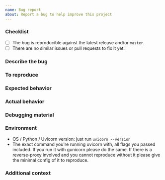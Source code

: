 ```yaml
---
name: Bug report
about: Report a bug to help improve this project
---
```


### Checklist

<!-- Please make sure you check all these items before submitting your bug report. -->

- [ ] The bug is reproducible against the latest release and/or `master`.
- [ ] There are no similar issues or pull requests to fix it yet.

### Describe the bug

<!-- A clear and concise description of what the bug is. -->

### To reproduce

<!-- Provide a *minimal* example with steps to reproduce the bug locally.

NOTE: try to keep any external dependencies *at an absolute minimum* .
In other words, remove anything that doesn't make the bug go away.

-->

### Expected behavior

<!-- A clear and concise description of what you expected to happen. -->

### Actual behavior

<!-- A clear and concise description of what actually happens. -->

### Debugging material

<!-- Any tracebacks, screenshots, etc. that can help understanding the problem.

NOTE:
- Please list tracebacks in full (don't truncate them).
- If relevant, consider turning on DEBUG or TRACE logs for additional details (see the Logging section on https://www.uvicorn.org/settings/ specifically the `log-level` flag).
- Consider using `<details>` to make tracebacks/logs collapsible if they're very large (see https://gist.github.com/ericclemmons/b146fe5da72ca1f706b2ef72a20ac39d).
-->

### Environment

- OS / Python / Uvicorn version: just run `uvicorn --version`
- The exact command you're running uvicorn with, all flags you passed included. If you run it with gunicorn please do the same. If there is a reverse-proxy involved and you cannot reproduce without it please give the minimal config of it to reproduce.

### Additional context

<!-- Any additional information that can help understanding the problem.

Eg. linked issues, or a description of what you were trying to achieve. -->